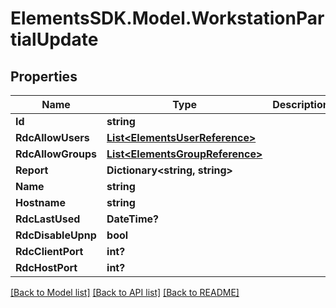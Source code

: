 # ElementsSDK.Model.WorkstationPartialUpdate

## Properties

Name | Type | Description | Notes
------------ | ------------- | ------------- | -------------
**Id** | **string** |  | [optional] 
**RdcAllowUsers** | [**List&lt;ElementsUserReference&gt;**](ElementsUserReference.md) |  | [optional] 
**RdcAllowGroups** | [**List&lt;ElementsGroupReference&gt;**](ElementsGroupReference.md) |  | [optional] 
**Report** | **Dictionary&lt;string, string&gt;** |  | [optional] 
**Name** | **string** |  | [optional] 
**Hostname** | **string** |  | [optional] 
**RdcLastUsed** | **DateTime?** |  | [optional] 
**RdcDisableUpnp** | **bool** |  | [optional] 
**RdcClientPort** | **int?** |  | [optional] 
**RdcHostPort** | **int?** |  | [optional] 

[[Back to Model list]](../README.md#documentation-for-models) [[Back to API list]](../README.md#documentation-for-api-endpoints) [[Back to README]](../README.md)


